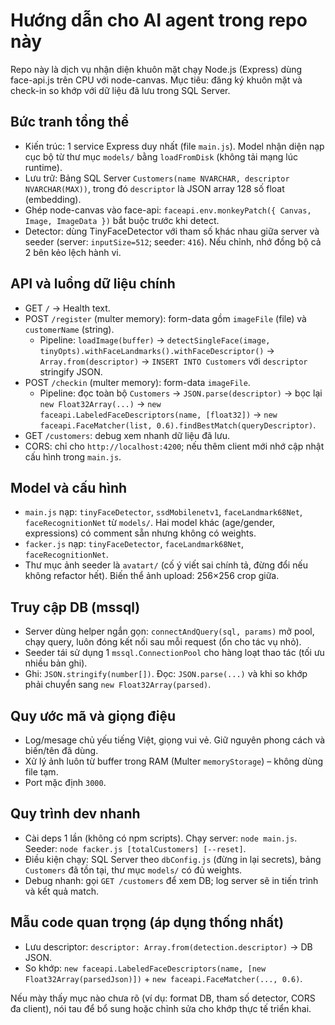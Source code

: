 # Hướng dẫn cho AI agent trong repo này

Repo này là dịch vụ nhận diện khuôn mặt chạy Node.js (Express) dùng face-api.js trên CPU với node-canvas. Mục tiêu: đăng ký khuôn mặt và check-in so khớp với dữ liệu đã lưu trong SQL Server.

## Bức tranh tổng thể
- Kiến trúc: 1 service Express duy nhất (file `main.js`). Model nhận diện nạp cục bộ từ thư mục `models/` bằng `loadFromDisk` (không tải mạng lúc runtime).
- Lưu trữ: Bảng SQL Server `Customers(name NVARCHAR, descriptor NVARCHAR(MAX))`, trong đó `descriptor` là JSON array 128 số float (embedding).
- Ghép node-canvas vào face-api: `faceapi.env.monkeyPatch({ Canvas, Image, ImageData })` bắt buộc trước khi detect.
- Detector: dùng TinyFaceDetector với tham số khác nhau giữa server và seeder (server: `inputSize=512`; seeder: `416`). Nếu chỉnh, nhớ đồng bộ cả 2 bên kẻo lệch hành vi.

## API và luồng dữ liệu chính
- GET `/` → Health text.
- POST `/register` (multer memory): form-data gồm `imageFile` (file) và `customerName` (string).
	- Pipeline: `loadImage(buffer)` → `detectSingleFace(image, tinyOpts).withFaceLandmarks().withFaceDescriptor()` → `Array.from(descriptor)` → `INSERT INTO Customers` với `descriptor` stringify JSON.
- POST `/checkin` (multer memory): form-data `imageFile`.
	- Pipeline: đọc toàn bộ `Customers` → `JSON.parse(descriptor)` → bọc lại `new Float32Array(...)` → `new faceapi.LabeledFaceDescriptors(name, [float32])` → `new faceapi.FaceMatcher(list, 0.6).findBestMatch(queryDescriptor)`.
- GET `/customers`: debug xem nhanh dữ liệu đã lưu.
- CORS: chỉ cho `http://localhost:4200`; nếu thêm client mới nhớ cập nhật cấu hình trong `main.js`.

## Model và cấu hình
- `main.js` nạp: `tinyFaceDetector`, `ssdMobilenetv1`, `faceLandmark68Net`, `faceRecognitionNet` từ `models/`. Hai model khác (age/gender, expressions) có comment sẵn nhưng không có weights.
- `facker.js` nạp: `tinyFaceDetector`, `faceLandmark68Net`, `faceRecognitionNet`.
- Thư mục ảnh seeder là `avatart/` (cố ý viết sai chính tả, đừng đổi nếu không refactor hết). Biến thể ảnh upload: 256×256 crop giữa.

## Truy cập DB (mssql)
- Server dùng helper ngắn gọn: `connectAndQuery(sql, params)` mở pool, chạy query, luôn đóng kết nối sau mỗi request (ổn cho tác vụ nhỏ).
- Seeder tái sử dụng 1 `mssql.ConnectionPool` cho hàng loạt thao tác (tối ưu nhiều bản ghi).
- Ghi: `JSON.stringify(number[])`. Đọc: `JSON.parse(...)` và khi so khớp phải chuyển sang `new Float32Array(parsed)`.

## Quy ước mã và giọng điệu
- Log/mesage chủ yếu tiếng Việt, giọng vui vẻ. Giữ nguyên phong cách và biến/tên đã dùng.
- Xử lý ảnh luôn từ buffer trong RAM (Multer `memoryStorage`) – không dùng file tạm.
- Port mặc định `3000`.

## Quy trình dev nhanh
- Cài deps 1 lần (không có npm scripts). Chạy server: `node main.js`. Seeder: `node facker.js [totalCustomers] [--reset]`.
- Điều kiện chạy: SQL Server theo `dbConfig.js` (đừng in lại secrets), bảng `Customers` đã tồn tại, thư mục `models/` có đủ weights.
- Debug nhanh: gọi `GET /customers` để xem DB; log server sẽ in tiến trình và kết quả match.

## Mẫu code quan trọng (áp dụng thống nhất)
- Lưu descriptor: `descriptor: Array.from(detection.descriptor)` → DB JSON.
- So khớp: `new faceapi.LabeledFaceDescriptors(name, [new Float32Array(parsedJson)])` + `new faceapi.FaceMatcher(..., 0.6)`.

Nếu mày thấy mục nào chưa rõ (ví dụ: format DB, tham số detector, CORS đa client), nói tau để bổ sung hoặc chỉnh sửa cho khớp thực tế triển khai.
